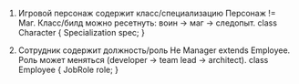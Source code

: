 1. Игровой персонаж содержит класс/специализацию
Персонаж != Маг. Класс/билд можно ресетнуть: воин -> маг -> следопыт.
class Character { Specialization spec; }

2. Сотрудник содержит должность/роль
Не Manager extends Employee. Роль может меняться (developer -> team lead -> architect).
class Employee { JobRole role; }